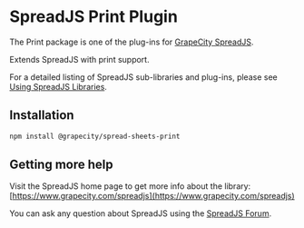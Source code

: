 # SpreadJS Print Plugin

The Print package is one of the plug-ins for [GrapeCity SpreadJS](https://www.grapecity.com/spreadjs).

Extends SpreadJS with print support.

For a detailed listing of SpreadJS sub-libraries and plug-ins, please see [Using SpreadJS Libraries](https://www.grapecity.com/spreadjs/docs/v14/online/modules.html).

## Installation
```sh
npm install @grapecity/spread-sheets-print
```

## Getting more help
Visit the SpreadJS home page to get more info about the library:
[https://www.grapecity.com/spreadjs](https://www.grapecity.com/spreadjs)

You can ask any question about SpreadJS using the [SpreadJS Forum](https://www.grapecity.com/forums/spreadjs).

